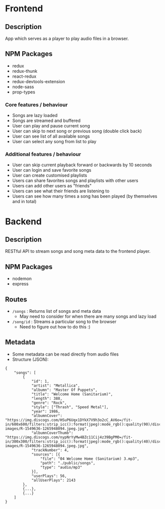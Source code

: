 # Frontend

## Description
App which serves as a player to play audio files in a browser.

## NPM Packages
- redux
- redux-thunk
- react-redux
- redux-devtools-extension
- node-sass
- prop-types

### Core features / behaviour
- Songs are lazy loaded
- Songs are streamed and buffered
- User can play and pause current song
- User can skip to next song or previous song (double click back)
- User can see list of all available songs
- User can select any song from list to play

### Additional features / behaviour
- User can skip current playback forward or backwards by 10 seconds
- User can login and save favorite songs
- User can create customised playlists
- Users can share favorites songs and playlists with other users
- Users can add other users as "friends"
- Users can see what their friends are listening to
- Users can see how many times a song has been played (by themselves and in total)

# Backend

## Description
RESTful API to stream songs and song meta data to the frontend player.

## NPM Packages
- nodemon
- express

## Routes
- `/songs` : Returns list of songs and meta data
    - May need to consider for when there are many songs and lazy load
- `/song/id` : Streams a particular song to the browser
    - Need to figure out how to do this :)

## Metadata
- Some metadata can be read directly from audio files
- Structure (JSON):
```
{
    "songs": [
        {
            "id": 1,
            "artist": "Metallica",
            "albumn": "Master Of Puppets",
            "title": "Welcome Home (Sanitarium)",
            "length": 388,
            "genre": "Rock",
            "style": ["Thrash", "Speed Metal"],
            "year": 1986,
            "albumnCover": "https://img.discogs.com/HSuP6Uqx1DYkX7V9h3o2cC_AV6o=/fit-in/600x600/filters:strip_icc():format(jpeg):mode_rgb():quality(90)/discogs-images/R-1549636-1265948094.jpeg.jpg",
            "albumnCoverThumb": "https://img.discogs.com/nypNrYyMw4BZc11Cij4z39BgPM0=/fit-in/300x300/filters:strip_icc():format(jpeg):mode_rgb():quality(40)/discogs-images/R-1549636-1265948094.jpeg.jpg",
            "trackNumber": 4,
            "sources": [{
                "file": "04 Welcome Home (Sanitarium) 3.mp3",
                "path": "./public/songs",
                "type": "audio/mp3"
            }],
            "userPlays": 56,
            "allUserPlays": 2143
        },
        {...},
        {...}
    ]
}
```